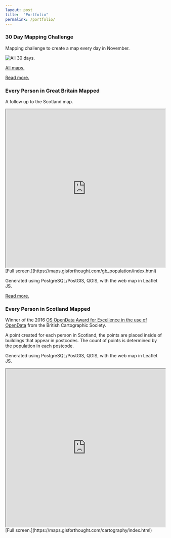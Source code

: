 ```yaml
---
layout: post
title:  "Portfolio"
permalink: /portfolio/
---
```


### 30 Day Mapping Challenge

Mapping challenge to create a map every day in November.

![All 30 days.](https://gisforthought.com/media/2020-02-24_all_30.png)

[All maps.](https://gisforthought.com/portfolio/30-day-mapping-challenge-2019/)

[Read more.](https://gisforthought.com/30-day-map-challenge-2019/)

###  Every Person in Great Britain Mapped

A follow up to the Scotland map.

<iframe src="https://maps.gisforthought.com/gb_population/index.html" width="100%" height="500"></iframe>
[Full screen.](https://maps.gisforthought.com/gb_population/index.html)

Generated using PostgreSQL/PostGIS, QGIS, with the web map in Leaflet JS.

[Read more.](https://maps.gisforthought.com/gb_population/)

###  Every Person in Scotland Mapped

Winner of the 2016 [OS OpenData Award for Excellence in the use of OpenData](https://www.cartography.org.uk/awards/past-winners/2016-bcs-awards/) from the British Cartographic Society.

A point created for each person in Scotland, the points are placed inside of buildings that appear in postcodes. The count of points is determined by the population in each postcode.

Generated using PostgreSQL/PostGIS, QGIS, with the web map in Leaflet JS.

<iframe src="https://maps.gisforthought.com/cartography/index.html" width="100%" height="500"></iframe>
[Full screen.](https://maps.gisforthought.com/cartography/index.html)